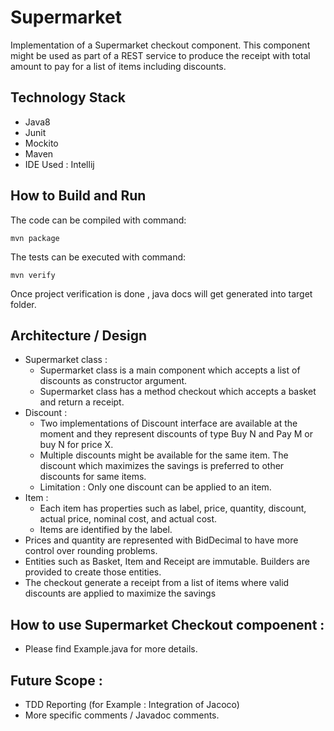 # Supermarket

Implementation of a Supermarket checkout component.
This component might be used as part of a REST service to produce the receipt with total amount to pay for a list of items including discounts.

## Technology Stack

 - Java8
 - Junit
 - Mockito
 - Maven
 - IDE Used : Intellij
 
## How to Build and Run

The code can be compiled with command:

    mvn package
    
The tests can be executed with command:

    mvn verify

Once project verification is done , java docs will get generated into target folder.

## Architecture / Design 

 - Supermarket class : 
   - Supermarket class is a main component which accepts a list of discounts as constructor argument.
   - Supermarket class has a method checkout which accepts a basket and return a receipt.
 - Discount :
   - Two implementations of Discount interface are available at the moment and they represent discounts of type Buy N and Pay M or buy N for price X.
   - Multiple discounts might be available for the same item. The discount which maximizes the savings is preferred to other discounts for same items.
   - Limitation : Only one discount can be applied to an item.
 - Item :
   - Each item has properties such as label, price, quantity, discount, actual price, nominal cost, and actual cost.
   - Items are identified by the label.
 - Prices and quantity are represented with BidDecimal to have more control over rounding problems.
 - Entities such as Basket, Item and Receipt are immutable. Builders are provided to create those entities.
 - The checkout generate a receipt from a list of items where valid discounts are applied to maximize the savings
 

## How to use Supermarket Checkout compoenent :

 - Please find Example.java for more details.

## Future Scope :

 - TDD Reporting (for Example : Integration of Jacoco)
 - More specific comments /  Javadoc comments.

